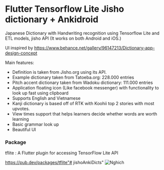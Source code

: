 # Flutter Tensorflow Lite Jisho dictionary + Ankidroid
Japanese Dictionary with Handwriting recognition using Tensorflow Lite and ETL models, jisho API
(It works on both Android and iOS.)

UI inspired by https://www.behance.net/gallery/96147213/Dictionary-app-design-concept

Main features:

- Definition is taken from Jisho.org using its API.
- Example dictionary taken from Tatoeba.org: 228.000 entries
- Pitch accent dictionary taken from Wadoku dictionary: 111.000 entries
- Application floating icon (Like facebook messenger) with functionality to look up fast using clipboard
- Supports English and Vietnamese
- Kanji dictionary is based off of RTK with Koohii top 2 stories with most upvotes.
- View times support that helps learners decide whether words are worth learning
- Basic grammar look up
- Beautiful UI

### Package
tflite : A Flutter plugin for accessing TensorFlow Lite API

https://pub.dev/packages/tflite"# jishoAnkiDicts" 
![Nghich](https://user-images.githubusercontent.com/49474671/126075995-50a8d4c2-04ca-4e4e-aa98-03bca2a17525.png)

